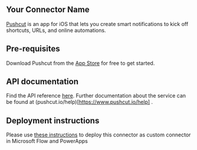 ﻿
## Your Connector Name
[Pushcut](https://www.pushcut.io) is an app for iOS that lets you create smart notifications to kick off shortcuts, URLs, and online automations.

## Pre-requisites
Download Pushcut from the [App Store](https://pushcut.io/appstore) for free to get started.

## API documentation
Find the API reference [here](https://www.pushcut.io/help/api_reference). Further documentation about the service can be found at (pushcut.io/help)[https://www.pushcut.io/help] .

## Deployment instructions
Please use [these instructions](https://docs.microsoft.com/en-us/connectors/custom-connectors/paconn-cli) to deploy this connector as custom connector in Microsoft Flow and PowerApps
